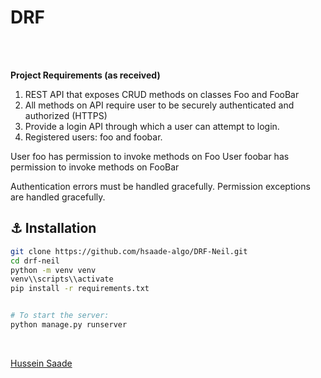 # DRF

<br>
<br>


**Project Requirements (as received)**
1. REST API that exposes CRUD methods on classes Foo and FooBar
2. All methods on API require user to be securely authenticated and authorized (HTTPS)
3. Provide a login API through which a user can attempt to login.
4. Registered users: foo and foobar.

User foo has permission to invoke methods on Foo
User foobar has permission to invoke methods on FooBar

Authentication errors must be handled gracefully.
Permission exceptions are handled gracefully.


## :anchor: Installation

```sh
git clone https://github.com/hsaade-algo/DRF-Neil.git
cd drf-neil
python -m venv venv
venv\\scripts\\activate
pip install -r requirements.txt


# To start the server:
python manage.py runserver
```





<br>

[Hussein Saade][website]






[website]: https://maranello.hopto.org